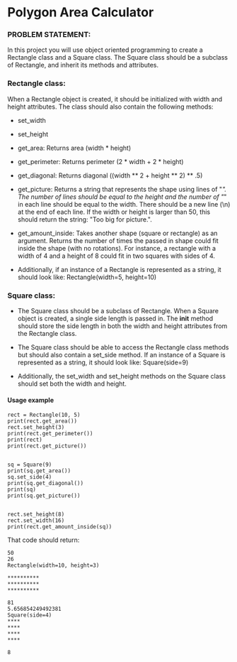 # Polygon Area Calculator

### PROBLEM STATEMENT: ###
In this project you will use object oriented programming to create a Rectangle class and a Square class. The Square class should be a subclass of Rectangle, 
and inherit its methods and attributes.

###  Rectangle class: ###

When a Rectangle object is created, it should be initialized with width and height attributes. The class should also contain the following methods:

- set_width
- set_height
- get_area: Returns area (width * height)
- get_perimeter: Returns perimeter (2 * width + 2 * height)
- get_diagonal: Returns diagonal ((width ** 2 + height ** 2) ** .5)
- get_picture: Returns a string that represents the shape using lines of "*". The number of lines should be equal to the height and the number of "*" in each line
  should be equal to the width. There should be a new line (\n) at the end of each line. If the width or height is larger than 50, this should return the
  string: "Too big for picture.".
- get_amount_inside: Takes another shape (square or rectangle) as an argument. Returns the number of times the passed in shape could fit inside the shape (with no rotations).
  For instance, a rectangle with a width of 4 and a height of 8 could fit in two squares with sides of 4.

- Additionally, if an instance of a Rectangle is represented as a string, it should look like: Rectangle(width=5, height=10)

### Square class: ###

- The Square class should be a subclass of Rectangle. When a Square object is created, a single side length is passed in. The __init__ method should store 
the side length in both the width and height attributes from the Rectangle class.

- The Square class should be able to access the Rectangle class methods but should also contain a set_side method. If an instance of a Square is represented 
as a string, it should look like: Square(side=9)

- Additionally, the set_width and set_height methods on the Square class should set both the width and height.

#### Usage example

    rect = Rectangle(10, 5)
    print(rect.get_area())
    rect.set_height(3)
    print(rect.get_perimeter())
    print(rect)
    print(rect.get_picture()) 


    sq = Square(9)
    print(sq.get_area())
    sq.set_side(4)
    print(sq.get_diagonal())
    print(sq)
    print(sq.get_picture())

    
    rect.set_height(8)
    rect.set_width(16)
    print(rect.get_amount_inside(sq))
    
That code should return:

    50
    26
    Rectangle(width=10, height=3)
    
    **********
    **********
    **********
    
    81
    5.656854249492381
    Square(side=4)
    ****
    ****
    ****
    ****
    
    8
